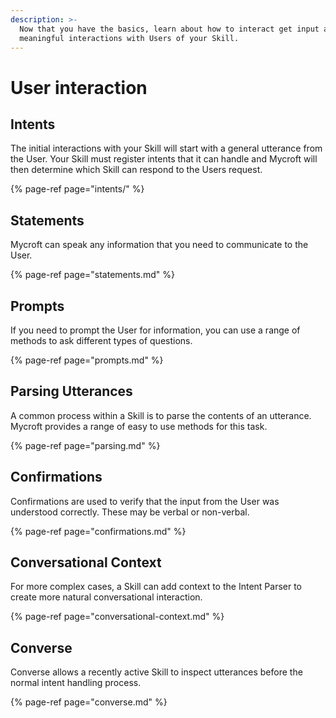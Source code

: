 ```yaml
---
description: >-
  Now that you have the basics, learn about how to interact get input and create
  meaningful interactions with Users of your Skill.
---
```


# User interaction

## Intents

The initial interactions with your Skill will start with a general utterance from the User. Your Skill must register intents that it can handle and Mycroft will then determine which Skill can respond to the Users request.

{% page-ref page="intents/" %}

## Statements

Mycroft can speak any information that you need to communicate to the User.

{% page-ref page="statements.md" %}

## Prompts

If you need to prompt the User for information, you can use a range of methods to ask different types of questions.

{% page-ref page="prompts.md" %}

## Parsing Utterances

A common process within a Skill is to parse the contents of an utterance. Mycroft provides a range of easy to use methods for this task.

{% page-ref page="parsing.md" %}

## Confirmations

Confirmations are used to verify that the input from the User was understood correctly. These may be verbal or non-verbal.

{% page-ref page="confirmations.md" %}

## Conversational Context

For more complex cases, a Skill can add context to the Intent Parser to create more natural conversational interaction.

{% page-ref page="conversational-context.md" %}

## Converse

Converse allows a recently active Skill to inspect utterances before the normal intent handling process.

{% page-ref page="converse.md" %}


